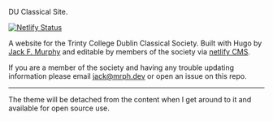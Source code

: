 DU Classical Site. 

[![Netlify Status](https://api.netlify.com/api/v1/badges/fc98ccab-ffdf-4e46-9072-f8c58134f403/deploy-status)](https://app.netlify.com/sites/duclassical/deploys)
  
A website for the Trinty College Dublin Classical Society. Built with Hugo by [Jack F. Murphy](https://jack.engineering) and editable by members of the society via [netlify CMS](https://www.netlifycms.org). 

If you are a member of the society and having any trouble updating information please email jack@mrph.dev or open an issue on this repo.

---
The theme will be detached from the content when I get around to it and available for open source use.
